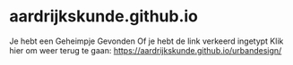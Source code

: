 # aardrijkskunde.github.io

Je hebt een Geheimpje Gevonden
Of je hebt de link verkeerd ingetypt
Klik hier om weer terug te gaan: https://aardrijkskunde.github.io/urbandesign/
